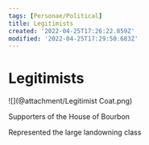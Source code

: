 ```yaml
---
tags: [Personae/Political]
title: Legitimists
created: '2022-04-25T17:26:22.859Z'
modified: '2022-04-25T17:29:50.683Z'
---
```


# Legitimists

![](@attachment/Legitimist Coat.png)

Supporters of the House of Bourbon

Represented the large landowning class


